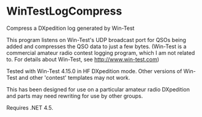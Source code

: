 # WinTestLogCompress
Compress a DXpedition log generated by Win-Test

This program listens on Win-Test's UDP broadcast port for QSOs being added and compresses the QSO data to just a few bytes. (Win-Test is a commercial amateur radio contest logging program, which I am not related to. For details about Win-Test, see http://www.win-test.com)

Tested with Win-Test 4.15.0 in HF DXpedition mode. Other versions of Win-Test and other 'contest' templates may not work.

This has been designed for use on a particular amateur radio DXpedition and parts may need rewriting for use by other groups.

Requires .NET 4.5.
